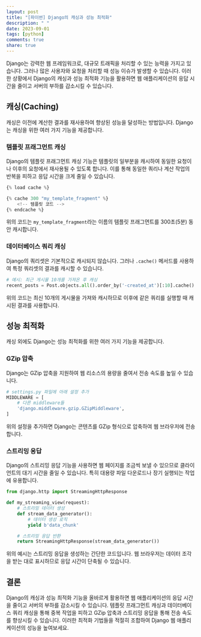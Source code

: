 ```yaml
---
layout: post
title: "[파이썬] Django의 캐싱과 성능 최적화"
description: " "
date: 2023-09-01
tags: [python]
comments: true
share: true
---
```


Django는 강력한 웹 프레임워크로, 대규모 트래픽을 처리할 수 있는 능력을 가지고 있습니다. 그러나 많은 사용자와 요청을 처리할 때 성능 이슈가 발생할 수 있습니다. 이러한 상황에서 Django의 캐싱과 성능 최적화 기능을 활용하면 웹 애플리케이션의 응답 시간을 줄이고 서버의 부하를 감소시킬 수 있습니다.

## 캐싱(Caching)

캐싱은 이전에 계산한 결과를 재사용하여 향상된 성능을 달성하는 방법입니다. Django는 캐싱을 위한 여러 가지 기능을 제공합니다.

### 템플릿 프래그먼트 캐싱

Django의 템플릿 프래그먼트 캐싱 기능은 템플릿의 일부분을 캐시하여 동일한 요청이나 이후의 요청에서 재사용될 수 있도록 합니다. 이를 통해 동일한 쿼리나 계산 작업의 반복을 피하고 응답 시간을 크게 줄일 수 있습니다.

```python
{% load cache %}

{% cache 300 "my_template_fragment" %}
    <!-- 템플릿 코드 -->
{% endcache %}
```

위의 코드는 `my_template_fragment`라는 이름의 템플릿 프래그먼트를 300초(5분) 동안 캐시합니다.

### 데이터베이스 쿼리 캐싱

Django의 쿼리셋은 기본적으로 캐시되지 않습니다. 그러나 `.cache()` 메서드를 사용하여 특정 쿼리셋의 결과를 캐시할 수 있습니다.

```python
# 예시: 최근 게시물 10개를 가져온 후 캐싱
recent_posts = Post.objects.all().order_by('-created_at')[:10].cache()
```

위의 코드는 최신 10개의 게시물을 가져와 캐시하므로 이후에 같은 쿼리를 실행할 때 캐시된 결과를 사용합니다.

## 성능 최적화

캐싱 외에도 Django는 성능 최적화를 위한 여러 가지 기능을 제공합니다.

### GZip 압축

Django는 GZip 압축을 지원하여 웹 리소스의 용량을 줄여서 전송 속도를 높일 수 있습니다.

```python
# settings.py 파일에 아래 설정 추가
MIDDLEWARE = [
    # 다른 middleware들
    'django.middleware.gzip.GZipMiddleware',
]
```

위의 설정을 추가하면 Django는 콘텐츠를 GZip 형식으로 압축하여 웹 브라우저에 전송합니다.

### 스트리밍 응답

Django의 스트리밍 응답 기능을 사용하면 웹 페이지를 조금씩 보낼 수 있으므로 클라이언트의 대기 시간을 줄일 수 있습니다. 특히 대용량 파일 다운로드나 장기 실행되는 작업에 유용합니다.

```python
from django.http import StreamingHttpResponse

def my_streaming_view(request):
    # 스트리밍 데이터 생성
    def stream_data_generator():
        # 데이터 생성 로직
        yield b'data_chunk'

    # 스트리밍 응답 반환
    return StreamingHttpResponse(stream_data_generator())
```

위의 예시는 스트리밍 응답을 생성하는 간단한 코드입니다. 웹 브라우저는 데이터 조각을 받는 대로 표시하므로 응답 시간이 단축될 수 있습니다.

## 결론

Django의 캐싱과 성능 최적화 기능을 올바르게 활용하면 웹 애플리케이션의 응답 시간을 줄이고 서버의 부하를 감소시킬 수 있습니다. 템플릿 프래그먼트 캐싱과 데이터베이스 쿼리 캐싱을 통해 중복 작업을 피하고 GZip 압축과 스트리밍 응답을 통해 전송 속도를 향상시킬 수 있습니다. 이러한 최적화 기법들을 적절히 조합하여 Django 웹 애플리케이션의 성능을 높여보세요.